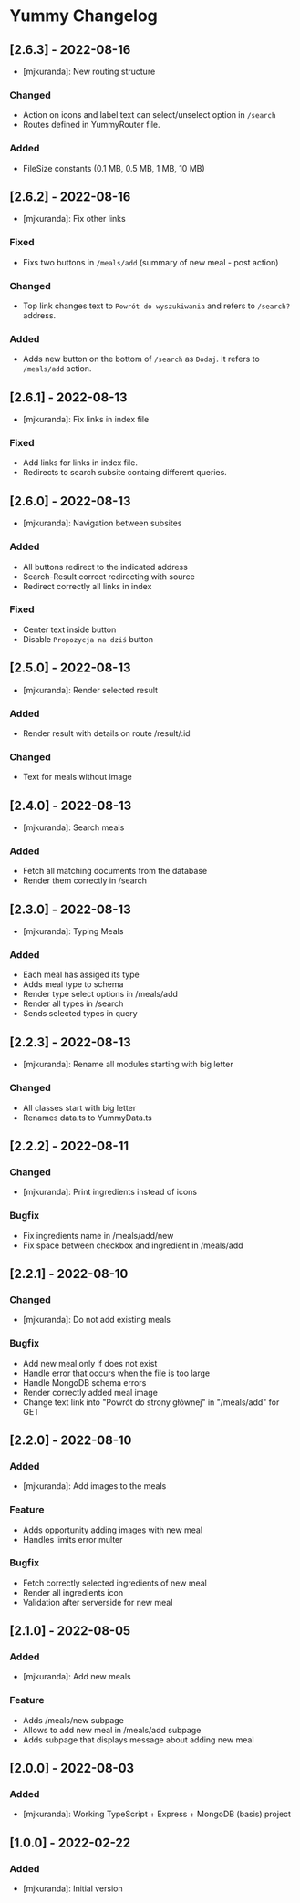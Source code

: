 # Yummy Changelog

## [2.6.3] - 2022-08-16

-   [mjkuranda]: New routing structure

### Changed

-   Action on icons and label text can select/unselect option in `/search`
-   Routes defined in YummyRouter file.

### Added

-   FileSize constants (0.1 MB, 0.5 MB, 1 MB, 10 MB)

## [2.6.2] - 2022-08-16

-   [mjkuranda]: Fix other links

### Fixed

-   Fixs two buttons in `/meals/add` (summary of new meal - post action)

### Changed

-   Top link changes text to `Powrót do wyszukiwania` and refers to `/search?` address.

### Added

-   Adds new button on the bottom of `/search` as `Dodaj`. It refers to `/meals/add` action.

## [2.6.1] - 2022-08-13

-   [mjkuranda]: Fix links in index file

### Fixed

-   Add links for links in index file.
-   Redirects to search subsite containg different queries.

## [2.6.0] - 2022-08-13

-   [mjkuranda]: Navigation between subsites

### Added

-   All buttons redirect to the indicated address
-   Search-Result correct redirecting with source
-   Redirect correctly all links in index

### Fixed

-   Center text inside button
-   Disable `Propozycja na dziś` button

## [2.5.0] - 2022-08-13

-   [mjkuranda]: Render selected result

### Added

-   Render result with details on route /result/:id

### Changed

-   Text for meals without image

## [2.4.0] - 2022-08-13

-   [mjkuranda]: Search meals

### Added

-   Fetch all matching documents from the database
-   Render them correctly in /search

## [2.3.0] - 2022-08-13

-   [mjkuranda]: Typing Meals

### Added

-   Each meal has assiged its type
-   Adds meal type to schema
-   Render type select options in /meals/add
-   Render all types in /search
-   Sends selected types in query

## [2.2.3] - 2022-08-13

-   [mjkuranda]: Rename all modules starting with big letter

### Changed

-   All classes start with big letter
-   Renames data.ts to YummyData.ts

## [2.2.2] - 2022-08-11

### Changed

-   [mjkuranda]: Print ingredients instead of icons

### Bugfix

-   Fix ingredients name in /meals/add/new
-   Fix space between checkbox and ingredient in /meals/add

## [2.2.1] - 2022-08-10

### Changed

-   [mjkuranda]: Do not add existing meals

### Bugfix

-   Add new meal only if does not exist
-   Handle error that occurs when the file is too large
-   Handle MongoDB schema errors
-   Render correctly added meal image
-   Change text link into "Powrót do strony głównej" in "/meals/add" for GET

## [2.2.0] - 2022-08-10

### Added

-   [mjkuranda]: Add images to the meals

### Feature

-   Adds opportunity adding images with new meal
-   Handles limits error multer

### Bugfix

-   Fetch correctly selected ingredients of new meal
-   Render all ingredients icon
-   Validation after serverside for new meal

## [2.1.0] - 2022-08-05

### Added

-   [mjkuranda]: Add new meals

### Feature

-   Adds /meals/new subpage
-   Allows to add new meal in /meals/add subpage
-   Adds subpage that displays message about adding new meal

## [2.0.0] - 2022-08-03

### Added

-   [mjkuranda]: Working TypeScript + Express + MongoDB (basis) project

## [1.0.0] - 2022-02-22

### Added

-   [mjkuranda]: Initial version
